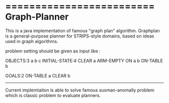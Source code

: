 =========================
    Graph-Planner
=========================

This is a java implementation of famous "graph plan" algorithm. Graphplan is a general-purpose planner
for STRIPS-style domains, based on ideas used in graph algorithms.

problem setting should be given as input like :


OBJECTS:3
a
b
c
INITIAL-STATE:4
CLEAR
a
ARM-EMPTY
ON
a
b
ON-TABLE
b


GOALS:2
ON-TABLE
a
CLEAR
b
***************
Current implemtaiton is able to solve famous susman-anomally problem which
is classic problem to evaluate planners. 
